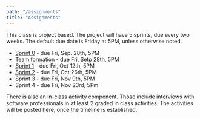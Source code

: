 ```yaml
---
path: "/assignments"
title: "Assignments"
---
```


This class is project based. The project will have 5 sprints, due every two weeks. The default due date is Friday at 5PM, unless otherwise noted.

- [Sprint 0](/assignments/sprint0) - due Fri, Sep. 28th, 5PM
- [Team formation](/assignments/teams) - due Fri, Setp 28th, 5PM
- [Sprint 1](/assignments/sprint1) - due Fri, Oct 12th, 5PM
- [Sprint 2](/assignments/sprint2) - due Fri, Oct 26th, 5PM
- Sprint 3 - due Fri, Nov 9th, 5PM
- Sprint 4 - due Fri, Nov 23rd, 5Pm

There is also an in-class activity component. Those include interviews with software professionals in at least 2 graded in class activities. The activities will be posted here, once the timeline is established.
